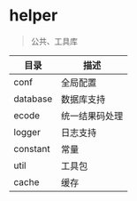 # helper

> 公共、工具库

| 目录       | 描述      |
|----------|---------|
| conf     | 全局配置    |
| database | 数据库支持   |
| ecode    | 统一结果码处理 |
| logger   | 日志支持    |
| constant | 常量      |
| util     | 工具包     |
| cache    | 缓存      |
